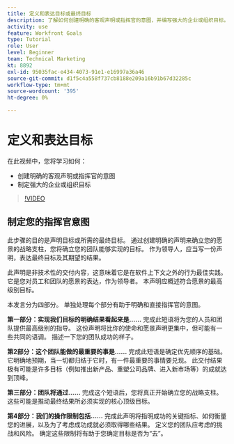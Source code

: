 ```yaml
---
title: 定义和表达目标或最终目标
description: 了解如何创建明确的客观声明或指挥官的意图，并编写强大的企业或组织目标。
activity: use
feature: Workfront Goals
type: Tutorial
role: User
level: Beginner
team: Technical Marketing
kt: 8892
exl-id: 95035fac-e434-4073-91e1-e16997a36a46
source-git-commit: d1f5c4a558f737cb8188e209a16b91b67d32285c
workflow-type: tm+mt
source-wordcount: '395'
ht-degree: 0%

---
```


# 定义和表达目标

在此视频中，您将学习如何：

* 创建明确的客观声明或指挥官的意图
* 制定强大的企业或组织目标

>[!VIDEO](https://video.tv.adobe.com/v/335186/?quality=12)

<!--
Your turn graphic
-->

## 制定您的指挥官意图

此步骤的目的是声明目标或所需的最终目标。 通过创建明确的声明来确立您的愿景的战略支柱，您将确立您的团队能够实现的目标。 作为领导人，应当写一份声明，表达最终目标及其期望的结果。

此声明是非技术性的交付内容，这意味着它是在软件上下文之外的行为最佳实践。 它是您对员工和团队的愿景的表达，作为领导者。 本声明应概述符合愿景的最高级别目标。

本发言分为四部分。 单独处理每个部分有助于明确和直接指挥官的意图。

**第一部分：实现我们目标的明确结果看起来是……**
完成此短语将为您的人员和团队提供最高级别的指导。 这份声明将比你的使命和愿景声明更集中，但可能有一些共同的语调。 描述一下您的团队成功的样子。

**第2部分：这个团队能做的最重要的事是……**
完成此短语是确定优先顺序的基础。 它明确地预期，当一切都归结于它时，有一件最重要的事情要兑现。 此交付结果极有可能是许多目标（例如推出新产品、重塑公司品牌、进入新市场等）的成就达到顶峰。

**第三部分：团队将通过……**
完成这个短语后，您将真正开始确立您的战略支柱。 这些可能是推动最终结果所必须实现的核心顶级目标。

**第4部分：我们的操作限制包括……**
完成此声明将指明成功的关键指标、如何衡量您的进展，以及为了考虑成功成就必须取得哪些结果。 定义您的团队应考虑的挑战和风险。 确定这些限制将有助于您确定目标是否为“去”。
